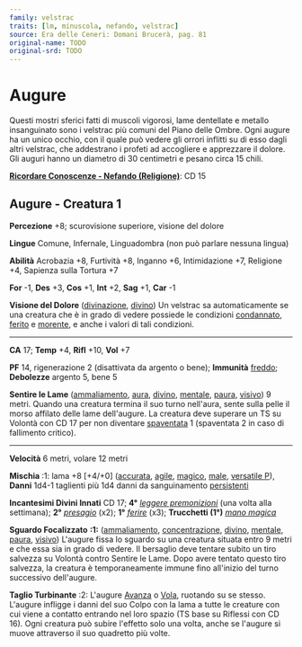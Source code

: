 ```yaml
---
family: velstrac
traits: [lm, minuscola, nefando, velstrac]
source: Era delle Ceneri: Domani Brucerà, pag. 81
original-name: TODO
original-srd: TODO
---
```


# Augure

Questi mostri sferici fatti di muscoli vigorosi, lame dentellate e metallo
insanguinato sono i velstrac più comuni del Piano delle Ombre. Ogni augure ha un
unico occhio, con il quale può vedere gli orrori inflitti su di esso dagli altri
velstrac, che addestrano i profeti ad accogliere e apprezzare il dolore. Gli
auguri hanno un diametro di 30 centimetri e pesano circa 15 chili.

**[Ricordare Conoscenze - Nefando (Religione)](/azioni/abilita/ricordare-conoscenze)**:
CD 15

## Augure - Creatura 1

**Percezione** +8; scurovisione superiore, visione del dolore

**Lingue** Comune, Infernale, Linguadombra (non può parlare nessuna lingua)

**Abilità** Acrobazia +8, Furtività +8, Inganno +6, Intimidazione +7, Religione
+4, Sapienza sulla Tortura +7

**For** -1, **Des** +3, **Cos** +1, **Int** +2, **Sag** +1, **Car** -1

**Visione del Dolore** ([divinazione](/tratti/divinazione),
[divino](/tratti/divino)) Un velstrac sa automaticamente se una creatura che è
in grado di vedere possiede le condizioni [condannato](/condizioni/condannato),
[ferito](/condizioni/ferito) e [morente](/tratti/morente), e anche i valori di
tali condizioni.

---

**CA** 17; **Temp** +4, **Rifl** +10, **Vol** +7

**PF** 14, rigenerazione 2 (disattivata da argento o bene); **Immunità**
[freddo](/tratti/freddo); **Debolezze** argento 5, bene 5

**Sentire le Lame** ([ammaliamento](/tratti/ammaliamento), [aura](/tratti/aura),
[divino](/tratti/divino), [mentale](/tratti/mentale), [paura](/tratti/paura),
[visivo](/tratti/visivo)) 9 metri. Quando una creatura termina il suo turno
nell'aura, sente sulla pelle il morso affilato delle lame dell'augure. La
creatura deve superare un TS su Volontà con CD 17 per non diventare
[spaventata](/condizioni/spaventato) 1 (spaventata 2 in caso di fallimento
critico).

---

**Velocità** 6 metri, volare 12 metri

**Mischia** :1: lama +8 \[+4/+0] ([accurata](/tratti/accurata),
[agile](/tratti/agile), [magico](/tratti/magico), [male](/tratti/male),
[versatile P](/tratti/versatile)), **Danni** 1d4-1 taglienti più 1d4 danni da
sanguinamento [persistenti](/condizioni/danno-persistente)

**Incantesimi Divini Innati** CD 17; **4°**
_[leggere premonizioni](/incantesimi/leggere-premonizioni)_ (una volta alla
settimana); **2°** _[presagio](/incantesimi/presagio)_ (x2); **1°**
_[ferire](/incantesimi/ferire)_ (x3); **Trucchetti (1°)**
_[mano magica](/incantesimi/mano-magica)_

**Sguardo Focalizzato** **:1:** ([ammaliamento](/tratti/ammaliamento),
[concentrazione](/tratti/concentrazione), [divino](/tratti/divino),
[mentale](/tratti/mentale), [paura](/tratti/paura), [visivo](/tratti/visivo))
L'augure fissa lo sguardo su una creatura situata entro 9 metri e che essa sia
in grado di vedere. Il bersaglio deve tentare subito un tiro salvezza su Volontà
contro Sentire le Lame. Dopo avere tentato questo tiro salvezza, la creatura è
temporaneamente immune fino all'inizio del turno successivo dell'augure.

**Taglio Turbinante** :2: L'augure [Avanza](/azioni/base/avanzare) o
[Vola](/azioni/base/volare), ruotando su se stesso. L'augure infligge i danni
del suo Colpo con la lama a tutte le creature con cui viene a contatto entrando
nel loro spazio (TS base su Riflessi con CD 16). Ogni creatura può subire
l'effetto solo una volta, anche se l'augure si muove attraverso il suo quadretto
più volte.
